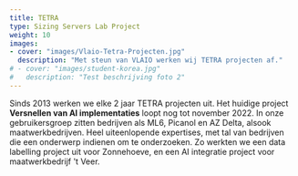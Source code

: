 ```yaml
---
title: TETRA
type: Sizing Servers Lab Project
weight: 10
images:
- cover: "images/Vlaio-Tetra-Projecten.jpg"
  description: "Met steun van VLAIO werken wij TETRA projecten af."
# - cover: "images/student-korea.jpg"
#   description: "Test beschrijving foto 2"
---
```


Sinds 2013 werken we elke 2 jaar TETRA projecten uit. Het huidige project **Versnellen van AI implementaties** loopt nog tot november 2022.
In onze gebruikersgroep zitten bedrijven als ML6, Picanol en AZ Delta, alsook maatwerkbedrijven. Heel uiteenlopende expertises, met tal van bedrijven die een onderwerp indienen om te onderzoeken.
Zo werkten we een data labelling project uit voor Zonnehoeve, en een AI integratie project voor maatwerkbedrijf 't Veer.


